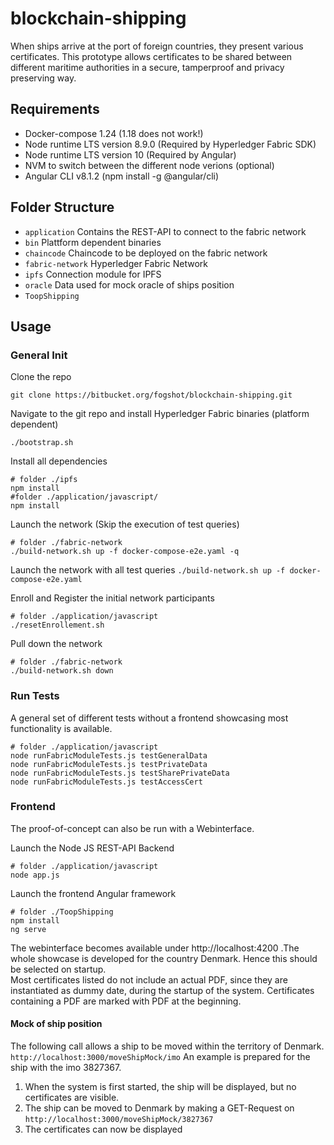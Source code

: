 # blockchain-shipping
When ships arrive at the port of foreign countries, they present various certificates. This prototype allows certificates to be shared between different maritime authorities in a secure, tamperproof and privacy preserving way.
## Requirements
* Docker-compose 1.24 (1.18 does not work!)
* Node runtime LTS version 8.9.0 (Required by Hyperledger Fabric SDK)
* Node runtime LTS version 10 (Required by Angular)
* NVM to switch between the different node verions (optional)
* Angular CLI v8.1.2 (npm install -g @angular/cli)
## Folder Structure
* `application` Contains the REST-API to connect to the fabric network
* `bin` Plattform dependent binaries
* `chaincode` Chaincode to be deployed on the fabric network
* `fabric-network` Hyperledger Fabric Network
* `ipfs` Connection module for IPFS
* `oracle` Data used for mock oracle of ships position
* `ToopShipping`
## Usage
### General Init 
Clone the repo
```
git clone https://bitbucket.org/fogshot/blockchain-shipping.git
```

Navigate to the git repo and install Hyperledger Fabric binaries (platform dependent)
```
./bootstrap.sh
```

Install all dependencies
```
# folder ./ipfs
npm install
#folder ./application/javascript/
npm install
```

Launch the network (Skip the execution of test queries)
```
# folder ./fabric-network
./build-network.sh up -f docker-compose-e2e.yaml -q
```
Launch the network with all test queries
`./build-network.sh up -f docker-compose-e2e.yaml`

Enroll and Register the initial network participants
```
# folder ./application/javascript
./resetEnrollement.sh
```

Pull down the network
```
# folder ./fabric-network
./build-network.sh down
```

### Run Tests
A general set of different tests without a frontend showcasing most functionality is available.

```
# folder ./application/javascript
node runFabricModuleTests.js testGeneralData
node runFabricModuleTests.js testPrivateData
node runFabricModuleTests.js testSharePrivateData
node runFabricModuleTests.js testAccessCert
```

### Frontend
The proof-of-concept can also be run with a Webinterface.

Launch the Node JS REST-API Backend
```
# folder ./application/javascript
node app.js
```

Launch the frontend Angular framework
```
# folder ./ToopShipping
npm install
ng serve
```
The webinterface becomes available under http://localhost:4200 .The whole showcase is developed for the country Denmark. Hence this should be selected on startup.  
Most certificates listed do not include an actual PDF, since they are instantiated as dummy date, during the startup of the system. Certificates containing a PDF are marked with PDF at the beginning.

#### Mock of ship position
The following call allows a ship to be moved within the territory of Denmark. 
`http://localhost:3000/moveShipMock/imo`
An example is prepared for the ship with the imo 3827367. 
1. When the system is first started, the ship will be displayed, but no certificates are visible.
2. The ship can be moved to Denmark by making a GET-Request on  `http://localhost:3000/moveShipMock/3827367`
3. The certificates can now be displayed


